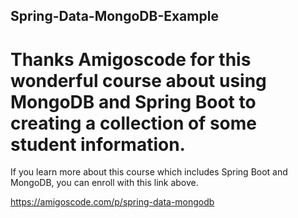 ## Spring-Data-MongoDB-Example
# Thanks Amigoscode for this wonderful course about using MongoDB and Spring Boot to creating a collection of some student information.

If you learn more about this course which includes Spring Boot and MongoDB, you can enroll with this link above.

https://amigoscode.com/p/spring-data-mongodb
